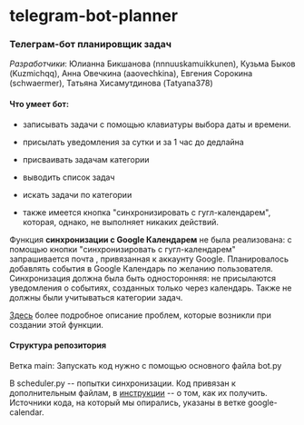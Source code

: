 # telegram-bot-planner
### Телеграм-бот планировщик задач

*Разработчики*: Юлианна Бикшанова (nnnuuskamuikkunen), Кузьма Быков (Kuzmichqq), Анна Овечкина (aaovechkina), Евгения Сорокина (schwaermer), Татьяна Хисамутдинова (Tatyana378)

#### Что умеет бот:
- записывать задачи с помощью клавиатуры выбора даты и времени.
- присылать уведомления за сутки и за 1 час до дедлайна
- присваивать задачам категории
- выводить список задач
- искать задачи по категории

  
- также имеется кнопка "синхронизировать с гугл-календарем", которая, однако, не выполняет никаких действий.

Функция **синхронизации с Google Календарем** не была реализована: с помощью кнопки "синхронизировать с гугл-календарем" запрашивается почта , привязанная к аккаунту Google. 
Планировалось добавлять события в Google Календарь по желанию пользователя. Синхронизация должна была быть односторонняя: не присылаются уведомления о  событиях, созданных только  через календарь. Также не должны были учитываться категории задач.

[Здесь](https://github.com/nnnuuskamuikkunen/telegram-bot-planner/wiki/%D0%A1%D0%B8%D0%BD%D1%85%D1%80%D0%BE%D0%BD%D0%B8%D0%B7%D0%B0%D1%86%D0%B8%D1%8F-%D1%81-Google%E2%80%90%D0%BA%D0%B0%D0%BB%D0%B5%D0%BD%D0%B4%D0%B0%D1%80%D0%B5%D0%BC:-%D0%BA%D0%B0%D0%BA%D0%B8%D0%B5-%D0%B2%D0%BE%D0%B7%D0%BD%D0%B8%D0%BA%D0%BB%D0%B8-%D0%BF%D1%80%D0%BE%D0%B1%D0%BB%D0%B5%D0%BC%D1%8B) более подробное описание проблем, которые возникли при создании этой функции. 


#### Структура репозитория
Ветка main: Запускать код нужно с помощью основного файла bot.py

В scheduler.py -- попытки синхронизации. Код привязан к дополнительным файлам, в [инструкции](https://github.com/nnnuuskamuikkunen/telegram-bot-planner/wiki/%D0%9D%D0%B5%D0%BE%D0%B1%D1%85%D0%BE%D0%B4%D0%B8%D0%BC%D1%8B%D0%B5(%D1%81%D0%B5%D0%BA%D1%80%D0%B5%D1%82%D0%BD%D1%8B%D0%B5)-%D1%84%D0%B0%D0%B9%D0%BB%D1%8B-%D0%B4%D0%BB%D1%8F-%D0%B7%D0%B0%D0%BF%D1%83%D1%81%D0%BA%D0%B0-scheduler-:-%D0%BA%D0%B0%D0%BA-%D0%BF%D0%BE%D0%BB%D1%83%D1%87%D0%B8%D1%82%D1%8C) -- о том, как их получить.
Источники кода, на который мы опирались, указаны в ветке google-calendar.



